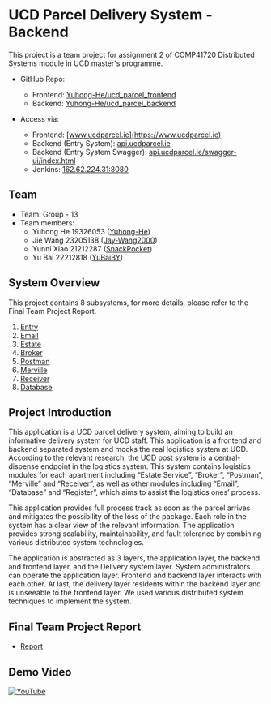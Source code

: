 # UCD Parcel Delivery System - Backend
This project is a team project for assignment 2 of COMP41720 Distributed Systems module in UCD master's programme.

- GitHub Repo:
  - Frontend: [Yuhong-He/ucd_parcel_frontend](https://github.com/Yuhong-He/ucd_parcel_frontend)
  - Backend: [Yuhong-He/ucd_parcel_backend](https://github.com/Yuhong-He/ucd_parcel_backend)

- Access via:
  - Frontend: [www.ucdparcel.ie](https://www.ucdparcel.ie)
  - Backend (Entry System): [api.ucdparcel.ie](https://api.ucdparcel.ie)
  - Backend (Entry System Swagger): [api.ucdparcel.ie/swagger-ui/index.html](https://api.ucdparcel.ie/swagger-ui/index.html)
  - Jenkins: [162.62.224.31:8080](http://162.62.224.31:8080/)

## Team
- Team: Group - 13
- Team members: 
  - Yuhong He 19326053 ([Yuhong-He](https://github.com/Yuhong-He))
  - Jie Wang 23205138 ([Jay-Wang2000](https://github.com/Jay-Wang2000))
  - Yunni Xiao 21212287 ([SnackPocket](https://github.com/SnackPocket))
  - Yu Bai 22212818 ([YuBaiBY](https://github.com/YuBaiBY))

## System Overview
This project contains 8 subsystems, for more details, please refer to the Final Team Project Report.
1. [Entry](https://github.com/Yuhong-He/ucd_parcel_backend/tree/main/Entry)
2. [Email](https://github.com/Yuhong-He/ucd_parcel_backend/tree/main/Email)
3. [Estate](https://github.com/Yuhong-He/ucd_parcel_backend/tree/main/Estate)
4. [Broker](https://github.com/Yuhong-He/ucd_parcel_backend/tree/main/Broker)
5. [Postman](https://github.com/Yuhong-He/ucd_parcel_backend/tree/main/Postman)
6. [Merville](https://github.com/Yuhong-He/ucd_parcel_backend/tree/main/Merville)
7. [Receiver](https://github.com/Yuhong-He/ucd_parcel_backend/tree/main/Receiver)
8. [Database](https://github.com/Yuhong-He/ucd_parcel_backend/tree/main/Database)

## Project Introduction
This application is a UCD parcel delivery system, aiming to build an informative delivery system for UCD staff. This application is a frontend and backend separated system and mocks the real logistics system at UCD. According to the relevant research, the UCD post system is a central-dispense endpoint in the logistics system. This system contains logistics modules for each apartment including “Estate Service”, “Broker”, “Postman”, “Merville” and “Receiver”, as well as other modules including “Email”, “Database” and “Register”, which aims to assist the logistics ones’ process.

This application provides full process track as soon as the parcel arrives and mitigates the possibility of the loss of the package. Each role in the system has a clear view of the relevant information. The application provides strong scalability, maintainability, and fault tolerance by combining various distributed system technologies.

The application is abstracted as 3 layers, the application layer, the backend and frontend layer, and the Delivery system layer. System administrators can operate the application layer. Frontend and backend layer interacts with each other. At last, the delivery layer residents within the backend layer and is unseeable to the frontend layer. We used various distributed system techniques to implement the system.

## Final Team Project Report
- [Report](https://github.com/Yuhong-He/ucd_parcel_backend/blob/main/Report.pdf)

## Demo Video
[![YouTube](https://i.ibb.co/Y0kp9gc/Screenshot-2024-01-05-at-22-36-10.png)](https://youtu.be/H3viuY6ikGU)
